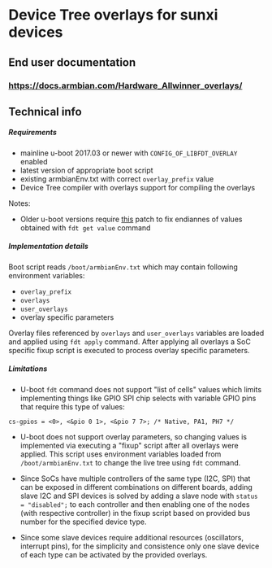 # Device Tree overlays for sunxi devices

## End user documentation

### https://docs.armbian.com/Hardware_Allwinner_overlays/

## Technical info

##### Requirements

- mainline u-boot 2017.03 or newer with `CONFIG_OF_LIBFDT_OVERLAY` enabled
- latest version of appropriate boot script
- existing armbianEnv.txt with correct `overlay_prefix` value
- Device Tree compiler with overlays support for compiling the overlays

Notes:

- Older u-boot versions require [this](http://git.denx.de/?p=u-boot.git;a=commitdiff;h=b05bf6c75d03c925737e228472b694cbeaa503c2) patch to fix endiannes of values obtained with `fdt get value` command

##### Implementation details

Boot script reads `/boot/armbianEnv.txt` which may contain following environment variables:

- `overlay_prefix`
- `overlays`
- `user_overlays`
- overlay specific parameters

Overlay files referenced by `overlays` and `user_overlays` variables are loaded and applied using `fdt apply` command. After applying all overlays a SoC specific fixup script is executed to process overlay specific parameters.

##### Limitations

- U-boot `fdt` command does not support "list of cells" values which limits implementing things like GPIO SPI chip selects with variable GPIO pins that require this type of values:

```
cs-gpios = <0>, <&pio 0 1>, <&pio 7 7>; /* Native, PA1, PH7 */
```

- U-boot does not support overlay parameters, so changing values is implemented via executing a "fixup" script after all overlays were applied. This script uses environment variables loaded from `/boot/armbianEnv.txt` to change the live tree using `fdt` command.

- Since SoCs have multiple controllers of the same type (I2C, SPI) that can be exposed in different combinations on different boards, adding slave I2C and SPI devices is solved by adding a slave node with `status = "disabled";` to each controller and then enabling one of the nodes (with respective controller) in the fixup script based on provided bus number for the specified device type.

- Since some slave devices require additional resources (oscillators, interrupt pins), for the simplicity and consistence only one slave device of each type can be activated by the provided overlays.
